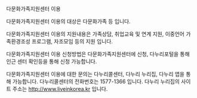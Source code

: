 다문화가족지원센터 이용

다문화가족지원센터 이용의 대상은 다문화가족 등 입니다.

다문화가족지원센터 이용의 지원내용은 가족상담, 취업교육 및 연계 지원, 이중언어 가족환경조성 프로그램, 자조모임 등의 지원 입니다.

다문화가족지원센터 이용 신청방법은 다문화가족지원센터에 신청, 다누리포털을 통해 인근 센터 확인등을 통해 신청 가능합니다.

다문화가족지원센터 이용에 대한 문의는 다누리콜센터, 다누리 누리집, 다누리 앱을 통해 가능합니다.
다누리콜센터의 전화번호는 1577-1366 입니다.
다누리 누리집의 사이트 주소는 http://www.liveinkorea.kr 입니다.